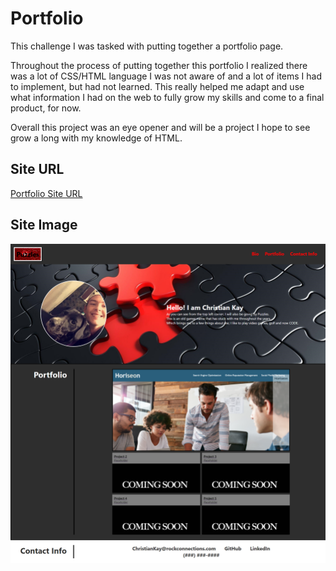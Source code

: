 # Portfolio

This challenge I was tasked with putting together a portfolio page. 

Throughout the process of putting together this portfolio I realized there was a lot of CSS/HTML language I was not aware of and a lot of items I had to implement, but had not learned. This really helped me adapt and use what information I had on the web to fully grow my skills and come to a final product, for now. 

Overall this project was an eye opener and will be a project I hope to see grow a long with my knowledge of HTML.

## Site URL

[Portfolio Site URL](https://puzzlesx1.github.io/Portfolio/)

## Site Image

![Portfolio](assets/Images/portfolio.png)

